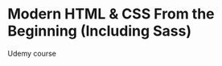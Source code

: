Modern HTML & CSS From the Beginning (Including Sass)
=====================================================
Udemy course